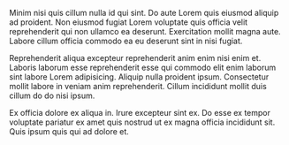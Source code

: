 Minim nisi quis cillum nulla id qui sint. Do aute Lorem quis eiusmod aliquip ad proident. Non eiusmod fugiat Lorem voluptate quis officia velit reprehenderit qui non ullamco ea deserunt. Exercitation mollit magna aute. Labore cillum officia commodo ea eu deserunt sint in nisi fugiat.

Reprehenderit aliqua excepteur reprehenderit anim enim nisi enim et. Laboris laborum esse reprehenderit esse qui commodo elit enim laborum sint labore Lorem adipisicing. Aliquip nulla proident ipsum. Consectetur mollit labore in veniam anim reprehenderit. Cillum incididunt mollit duis cillum do do nisi ipsum.

Ex officia dolore ex aliqua in. Irure excepteur sint ex. Do esse ex tempor voluptate pariatur ex amet quis nostrud ut ex magna officia incididunt sit. Quis ipsum quis qui ad dolore et.